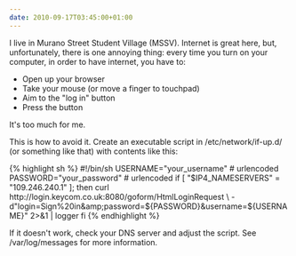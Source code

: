 ```yaml
---
date: 2010-09-17T03:45:00+01:00
---
```


I live in Murano Street Student Village (MSSV). Internet is great here, but,
unfortunately, there is one annoying thing: every time you turn on your
computer, in order to have internet, you have to:

* Open up your browser
* Take your mouse (or move a finger to touchpad)
* Aim to the "log in" button
* Press the button

It's too much for me.

This is how to avoid it. Create an executable script in /etc/network/if-up.d/
(or something like that) with contents like this:

{% highlight sh %}
#!/bin/sh
USERNAME="your_username" # urlencoded
PASSWORD="your_password" # urlencoded
if [ "$IP4_NAMESERVERS" = "109.246.240.1" ]; then
  curl http://login.keycom.co.uk:8080/goform/HtmlLoginRequest \
    -d"login=Sign%20in&amp;password=${PASSWORD}&amp;username=${USERNAME}" 2>&1 | logger
fi
{% endhighlight %}

If it doesn't work, check your DNS server and adjust the script. See
/var/log/messages for more information.
